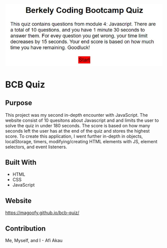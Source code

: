 <img src="./assets/images/bcbquiz.jpg" alt="homepage of the website" />

# BCB Quiz

## Purpose
This project was my second in-depth encounter with JavaScript. The website consist of 10 quesitons about Javascript and and limits the user
to solve the quiz in under 180 seconds. The score is based on how many seconds left the user has at the end of the quiz and stores the highest
score. To create this application, I went further in-depth in objects, localStorage, timers, modifying/creating HTML elements with JS, 
element selectors, and event listeners. 

## Built With
* HTML
* CSS
* JavaScript

## Website
https://magoofy.github.io/bcb-quiz/

## Contribution

Me, Myself, and I - Afi Akau


